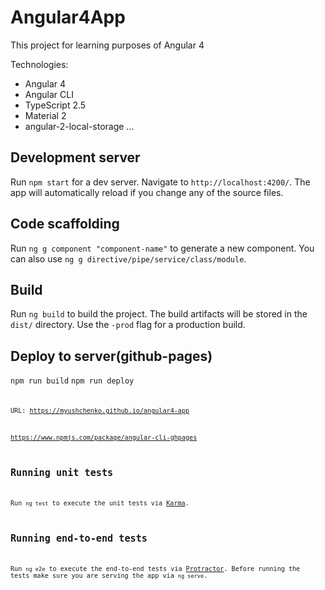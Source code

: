 # Angular4App

This project for learning purposes of Angular 4

Technologies: 
- Angular 4
- Angular CLI
- TypeScript 2.5
- Material 2
- angular-2-local-storage
...

## Development server
Run `npm start` for a dev server. Navigate to `http://localhost:4200/`. The app will automatically reload if you change any of the source files.

## Code scaffolding

Run `ng g component "component-name"` to generate a new component. You can also use `ng g directive/pipe/service/class/module`.

## Build

Run `ng build` to build the project. The build artifacts will be stored in the `dist/` directory. Use the `-prod` flag for a production build.

## Deploy to server(github-pages) 

<code>npm run build</code>
<code>npm run deploy<code>

URL: https://myushchenko.github.io/angular4-app

https://www.npmjs.com/package/angular-cli-ghpages

## Running unit tests

Run `ng test` to execute the unit tests via [Karma](https://karma-runner.github.io).

## Running end-to-end tests

Run `ng e2e` to execute the end-to-end tests via [Protractor](http://www.protractortest.org/).
Before running the tests make sure you are serving the app via `ng serve`.

